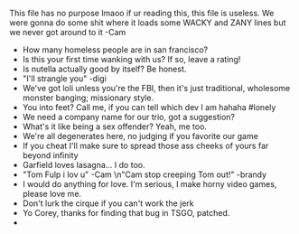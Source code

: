 This file has no purpose lmaoo if ur reading this, this file is useless. We were gonna do some shit where it loads some WACKY and ZANY lines but we never got around to it -Cam

- How many homeless people are in san francisco?
- Is this your first time wanking with us? If so, leave a rating!
- Is nutella actually good by itself? Be honest.
- "I'll strangle you" -digi
- We've got loli unless you're the FBI, then it's just traditional, wholesome monster banging; missionary style.
- You into feet? Call me, if you can tell which dev I am hahaha #lonely
- We need a company name for our trio, got a suggestion?
- What's it like being a sex offender? Yeah, me too.
- We're all degenerates here, no judging if you favorite our game
- If you cheat I'll make sure to spread those ass cheeks of yours far beyond infinity
- Garfield loves lasagna... I do too.
- "Tom Fulp i lov u" -Cam \n"Cam stop creeping Tom out!" -brandy
- I would do anything for love. I'm serious, I make horny video games, please love me.
- Don't lurk the cirque if you can't work the jerk
- Yo Corey, thanks for finding that bug in TSGO, patched.
- 
